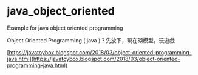 # java_object_oriented
Example for java object oriented programming

Object Oriented Programming ( java )？先放下，現在砌模型，玩遊戲

[https://javatoybox.blogspot.com/2018/03/object-oriented-programming-java.html](https://javatoybox.blogspot.com/2018/03/object-oriented-programming-java.html)
